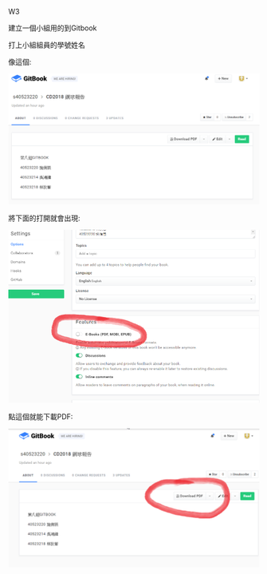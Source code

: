 W3

建立一個小組用的到Gitbook

打上小組組員的學號姓名

像這個:

<img src="https://github.com/s40523218/test/blob/gh-pages/%E5%9C%96%E7%89%87/W2/1.png?raw=true">

將下面的打開就會出現:

<img src="https://github.com/s40523218/test/blob/gh-pages/%E5%9C%96%E7%89%87/W2/2018-03-14_10-37-12.png?raw=true">

點這個就能下載PDF:

<img src="https://github.com/s40523218/test/blob/gh-pages/%E5%9C%96%E7%89%87/W2/2018-03-14_10-32-05.png?raw=true">
